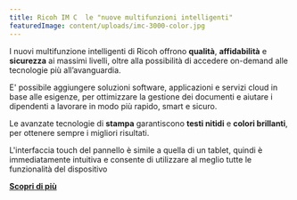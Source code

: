 ```yaml
---
title: Ricoh IM C  le "nuove multifunzioni intelligenti"
featuredImage: content/uploads/imc-3000-color.jpg
---
```

I nuovi multifunzione intelligenti di Ricoh offrono **qualità**, **affidabilità** e **sicurezza** ai massimi livelli, oltre alla possibilità di accedere on-demand alle tecnologie più all’avanguardia.

E' possibile aggiungere soluzioni software, applicazioni e servizi cloud in base alle esigenze, per ottimizzare la gestione dei documenti e aiutare i dipendenti a lavorare in modo più rapido, smart e sicuro.

Le avanzate tecnologie di **stampa** garantiscono **testi nitidi** e **colori brillanti**, per ottenere sempre i migliori risultati.

L'interfaccia touch del pannello è simile a quella di un tablet, quindi è immediatamente intuitiva e consente di utilizzare al meglio tutte le funzionalità del dispositivo

**[Scopri di più](https://www.youtube.com/watch?v=M471jViS0_I&ab_channel=RICOHItalia)**